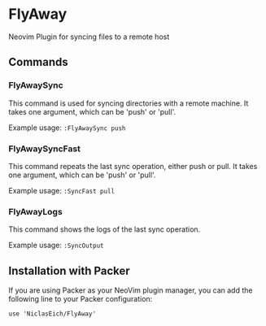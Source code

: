 # FlyAway
Neovim Plugin for syncing files to a remote host

## Commands

### FlyAwaySync 

This command is used for syncing directories with a remote machine. It takes one argument, which can be 'push' or 'pull'.

Example usage: `:FlyAwaySync push`

### FlyAwaySyncFast 

This command repeats the last sync operation, either push or pull. It takes one argument, which can be 'push' or 'pull'.

Example usage: `:SyncFast pull`

### FlyAwayLogs 

This command shows the logs of the last sync operation.

Example usage: `:SyncOutput`


## Installation with Packer
If you are using Packer as your NeoVim plugin manager, you can add the following line to your Packer configuration:

```
use 'NiclasEich/FlyAway'
```
